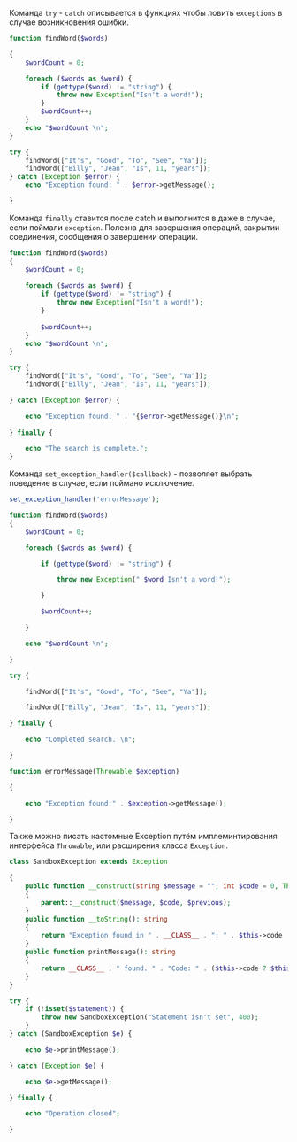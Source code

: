 Команда `try` - `catch` описывается в функциях чтобы ловить `exceptions` в случае возникновения ошибки.

```php
function findWord($words)

{
    $wordCount = 0;

    foreach ($words as $word) {
        if (gettype($word) != "string") {
            throw new Exception("Isn't a word!");
        }
        $wordCount++;
    }
    echo "$wordCount \n";
}  

try {
    findWord(["It's", "Good", "To", "See", "Ya"]);
    findWord(["Billy", "Jean", "Is", 11, "years"]);
} catch (Exception $error) {
    echo "Exception found: " . $error->getMessage();

}
```

Команда `finally` ставится после catch и выполнится в даже в случае, если поймали `exception`. Полезна для завершения операций, закрытии соединения, сообщения о завершении операции.

```php
function findWord($words)
{
    $wordCount = 0;
  
    foreach ($words as $word) {
        if (gettype($word) != "string") {
            throw new Exception("Isn't a word!");
        }
        
        $wordCount++;
    }
    echo "$wordCount \n";
}

try {
    findWord(["It's", "Good", "To", "See", "Ya"]);
    findWord(["Billy", "Jean", "Is", 11, "years"]);

} catch (Exception $error) {

    echo "Exception found: " . "{$error->getMessage()}\n";
    
} finally {

    echo "The search is complete.";
}
```

Команда `set_exception_handler($callback)` - позволяет выбрать поведение в случае, если поймано исключение.

```php
set_exception_handler('errorMessage');

function findWord($words)
{
    $wordCount = 0;

    foreach ($words as $word) {

        if (gettype($word) != "string") {

            throw new Exception(" $word Isn't a word!");

        }

        $wordCount++;

    }

    echo "$wordCount \n";

}

try {

    findWord(["It's", "Good", "To", "See", "Ya"]);

    findWord(["Billy", "Jean", "Is", 11, "years"]);

} finally {

    echo "Completed search. \n";

}

function errorMessage(Throwable $exception)

{

    echo "Exception found:" . $exception->getMessage();

}
```

Также можно писать кастомные Exception путём имплеминтирования интерфейса `Throwable`, или расширения класса `Exception`.

```php
class SandboxException extends Exception

{
    public function __construct(string $message = "", int $code = 0, Throwable $previous = null)
    {
        parent::__construct($message, $code, $previous);
    }
    public function __toString(): string
    {
        return "Exception found in " . __CLASS__ . ": " . $this->code . $this->message;
    }
    public function printMessage(): string
    {
        return __CLASS__ . " found. " . "Code: " . ($this->code ? $this->code : "no code") . ". Message: " . ($this->message ? $this->message : "no message") . "\n";
    }
}

try {
    if (!isset($statement)) {
        throw new SandboxException("Statement isn't set", 400);
    }
} catch (SandboxException $e) {

    echo $e->printMessage();

} catch (Exception $e) {

    echo $e->getMessage();

} finally {

    echo "Operation closed";

}
```